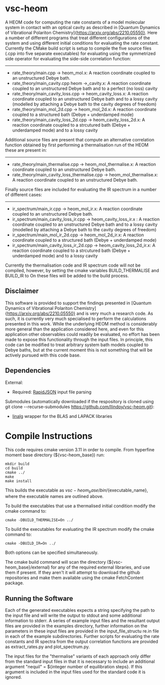 # vsc-heom

A HEOM code for computing the rate constants of a model molecular system in contact with an optical cavity as described in [Quantum Dynamics of Vibrational Polariton Chemistry]{https://arxiv.org/abs/2210.05550}.  Here a number of different programs that treat different configurations of the system and using different initial conditions for evaluating the rate constant.  Currently the CMake build script is setup to compile the five source files (.cpp into five separate executables) for evaluating using the symmetrized side operator for evaluating the side-side correlation function:
***
* rate_theory/main.cpp -> heom_mol.x: A reaction coordinate coupled to an unstructured Debye bath. 
* rate_theory/main_cavity.cpp heom ->_cavity.x: A reaction coordinate coupled to an unstructured Debye bath and to a perfect (no loss) cavity
* rate_theory/main_cavity_loss.cpp -> heom_cavity_loss.x: A reaction coordinate coupled to an unstructured Debye bath and to a lossy cavity (modelled by attaching a Debye bath to the cavity degrees of freedom)
* rate_theory/main_mol_2d.cpp -> heom_mol_2d.x: A reaction coordinate coupled to a structured bath (Debye + underdamped mode)
* rate_theory/main_cavity_loss_2d.cpp -> heom_cavity_loss_2d.x: A reaction coordinate coupled to a strcutured bath (Debye + underdamped mode) and to a lossy cavity

Additional source files are present that compute an alternative correlation function obtained by first performing a thermalisation run of the HEOM these are present in:
***
* rate_theory/main_thermalise.cpp -> heom_mol_thermalise.x: A reaction coordinate coupled to an unstructured Debye bath. 
* rate_theory/main_cavity_loss_thermalise.cpp -> heom_mol_thermalise.x: A reaction coordinate coupled to an unstructured Debye bath. 

Finally source files are included for evaluating the IR spectrum in a number of different cases:
***
* ir_spectrum/main_ir.cpp -> heom_mol_ir.x: A reaction coordinate coupled to an unstructured Debye bath. 
* ir_spectrum/main_cavity_loss_ir.cpp -> heom_cavity_loss_ir.x : A reaction coordinate coupled to an unstructured Debye bath and to a lossy cavity (modelled by attaching a Debye bath to the cavity degrees of freedom)
* ir_spectrum/main_mol_ir_2d.cpp -> heom_mol_2d_ir.x: A reaction coordinate coupled to a structured bath (Debye + underdamped mode)
* ir_spectrum/main_cavity_loss_ir_2d.cpp -> heom_cavity_loss_2d_ir.x: A reaction coordinate coupled to a strcutured bath (Debye + underdamped mode) and to a lossy cavity

Currently the thermalisation code and IR spectrum code will not be compiled, however, by setting the cmake variables BUILD_THERMALISE and BUILD_IR to On these files will be added to the build process.

## Disclaimer
This software is provided to support the findings presented in [Quantum Dynamics of Vibrational Polariton Chemistry]{https://arxiv.org/abs/2210.05550} and is very much a research code.  As such, it is currently very much specialised to perform the calculations presented in this work.  While the underlying HEOM method is considerably more general than the application considered here, and even for this application other observables could readily be evaluated, no effort has been made to expose this functionality through the input files.  In principle, this code can be modified to treat arbitrary system bath models coupled to Debye baths, but at the current moment this is not something that will be actively pursued with this code base. 

## Dependencies
External:
- Required: [RapidJSON](https://rapidjson.org/) input file parsing


Submodules (automatically downloaded if the respository is cloned using git clone --recurse-submodules https://github.com/llindoy/vsc-heom.git):
- [linalg](https://github.com/llindoy/linalg) wrapper for the BLAS and LAPACK libraries

# Compile Instructions
This code requires cmake version 3.11 in order to compile. From hyperfine moment base directory (${vsc-heom_base}) run:
```console
mkdir build
cd build
cmake ../
make
make install
```

This builds the executable as ${vsc-heom_base}/bin/${executable_name}, where the executable names are outlined above.

To build the executables that use a thermalised initial condition modify the cmake command to:
```console
cmake -DBUILD_THERMALISE=On ../
```

To build the executables for evaluating the IR spectrum modify the cmake command to:
```console
cmake -DBUILD_IR=On ../
```

Both options can be specified simultaneously.

The cmake build command will scan the directory (${vsc-heom_base}/external) for any of the required external libraries, and use them if present.  If they aren't it will attempt to download the github repositories and make them available using the cmake FetchContent package.

## Running the Software
Each of the generated executables expects a string specifying the path to the input file and will write the output to stdout and some additional information to stderr.  A series of example input files and the resultant output files are provided in the examples directory, further information on the parameters in these input files are provided in the input_file_structu   re.in file in each of the example subdirectories.  Further scripts for evaluating the rate constants and IR spectra from the output correlation functions are provided as extract_rates.py and plot_spectrum.py. 

The input files for the "thermalise" variants of each approach only differ from the standard input files in that it is necessary to include an additional argument "nequil" = ${integer number of equilibration steps}.  If this argument is included in the input files used for the standard code it is ignored.
